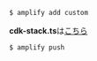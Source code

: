 ```sh
$ amplify add custom
```

**cdk-stack.ts**は[こちら](./src/cdk/cdk-stack.ts)

```sh
$ amplify push
```
